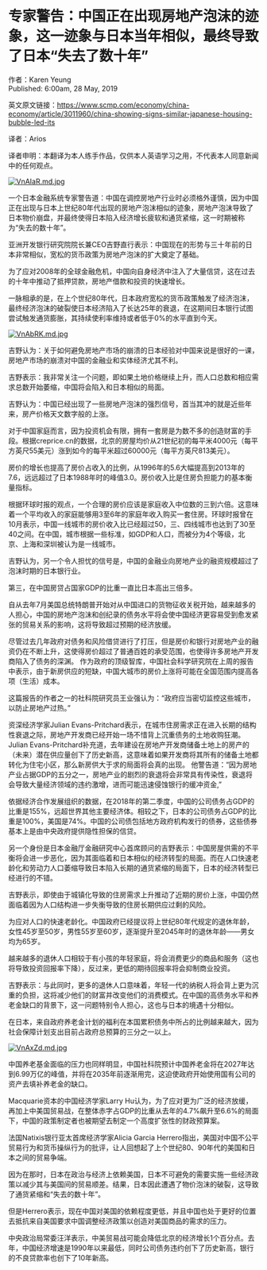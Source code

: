专家警告：中国正在出现房地产泡沫的迹象，这一迹象与日本当年相似，最终导致了日本“失去了数十年”
=
作者：Karen Yeung  
Published: 6:00am, 28 May, 2019

英文原文链接：https://www.scmp.com/economy/china-economy/article/3011960/china-showing-signs-similar-japanese-housing-bubble-led-its

译者：Arios

译者申明：本翻译为本人练手作品，仅供本人英语学习之用，不代表本人同意新闻中的任何观点。

[![VnAIaR.md.jpg](https://s2.ax1x.com/2019/05/28/VnAIaR.md.jpg)](https://imgchr.com/i/VnAIaR)

一个日本金融系统专家警告道：中国在调控房地产行业时必须格外谨慎，因为中国正在出现与日本上世纪80年代出现的房地产泡沫相似的迹象，房地产泡沫导致了日本物价崩盘，并最终使得日本陷入经济增长疲软和通货紧缩，这一时期被称为“失去的数十年”。

亚洲开发银行研究院院长兼CEO吉野直行表示：中国现在的形势与三十年前的日本非常相似，宽松的货币政策为房地产泡沫的扩大奠定了基础。

为了应对2008年的全球金融危机，中国向自身经济中注入了大量信贷，这在过去的十年中推动了抵押贷款，房地产借款和投资的快速增长。

一脉相承的是，在上个世纪80年代，日本政府宽松的货币政策触发了经济泡沫，最终经济泡沫的破裂使日本经济陷入了长达25年的衰退，在这期间日本银行试图尝试触发通货膨胀，其持续使利率维持或者低于0%的水平直到今天。

[![VnAbRK.md.jpg](https://s2.ax1x.com/2019/05/28/VnAbRK.md.jpg)](https://imgchr.com/i/VnAbRK)

吉野认为：关于如何避免房地产市场的崩溃的日本经验对中国来说是很好的一课，房地产市场的崩溃对中国的金融业和实体经济尤其不利。

吉野表示：我非常关注一个问题，即如果土地价格继续上升，而人口总数和相应需求总数开始萎缩，中国将会陷入和日本相似的局面。

吉野认为：中国已经出现了一些房地产泡沫的强烈信号，首当其冲的就是近些年来，房产价格天文数字般的上涨。

对于中国家庭而言，因为投资机会有限，拥有一套房是为数不多的创造财富的手段。根据creprice.cn的数据，北京的房屋均价从21世纪初的每平米4000元（每平方英尺55美元）涨到如今的每平米超过60000元（每平方英尺813美元）。

房价的增长也提高了房价占收入的比例，从1996年的5.6大幅提高到2013年的7.6，远远超过了日本1988年时的峰值3.0。房价收入比是住房负担能力的基本衡量指标。

根据环球时报的观点，一个合理的房价应该是家庭收入中位数的三到六倍。这意味着一个平均收入的家庭能够用3至6年的家庭年收入购买一套住房。环球时报曾在10月表示，中国一线城市的房价收入比已经超过50，三、四线城市也达到了30至40之间。在中国，城市根据一些标准，如GDP和人口，而被分为4个等级，北京、上海和深圳被认为是一线城市。

吉野认为，另一个令人担忧的信号是，中国的金融业向房地产业的融资规模超过了泡沫时期的日本银行业。

第三，在中国房贷占国家GDP的比重一直比日本高出三倍多。

自从去年7月美国总统特朗普开始对从中国进口的货物征收关税开始，越来越多的人担心，中国的房地产泡沫和创纪录的债务水平将会使中国经济更容易受到愈发紧张的贸易关系的影响，这将导致超过预期的经济放缓。

尽管过去几年政府对债务和风险借贷进行了打压，但是房价和银行对房地产业的融资仍在不断上升，这使得房价超过了普通百姓的承受范围，也使得许多房地产开发商陷入了债务的深渊。
作为政府的顶级智库，中国社会科学研究院在上周的报告中表示，由于新房供应的短缺，中国大城市的房价上涨将可能在全国范围内提高各项（生活）成本。

这篇报告的作者之一的社科院研究员王业强认为：“政府应当密切监控这些城市，以防止房地产过热。”

资深经济学家Julian Evans-Pritchard表示，在城市住房需求正在进入长期的结构性衰退之际，房地产开发商已经开始一场不惜背上沉重债务的土地收购狂潮。Julian Evans-Pritchard补充道，去年建设在房地产开发商储备土地上的房产的（未来）潜在供应量创下了历史新高，这意味着如果开发商将其所有的储备土地都转化为住宅小区，那么新房供大于求的局面将会真的出现。
他警告道：“因为房地产业占据GDP的五分之一，房地产业的剧烈的衰退将会非常具有传染性，衰退将会导致大量经济领域的违约激增，进而可能迅速侵蚀银行的缓冲资金,”

依据经济合作发展组织的数据，在2018年的第二季度，中国的公司债务占GDP的比重是155%，远超世界其他主要经济体。相较之下，日本的公司债务占GDP的比重是100%，美国是74%。中国的公司债包括地方政府机构发行的债券，这些债券基本上是由中央政府提供隐性担保的信贷。

另一个身份是日本金融厅金融研究中心首席顾问的吉野表示：中国房屋供需的不平衡将会进一步恶化，因为其面临着和日本相似的经济转型的局面。而在人口快速老龄化和劳动力人口萎缩导致日本陷入长期的通货紧缩的局面下，日本的经济转型已经进行的不错。

吉野表示，即使由于城镇化导致的住房需求上升推动了近期的房价上涨，中国仍然面临着因为人口结构进一步失衡导致的住房长期供应过剩的风险。

为应对人口的快速老龄化。中国政府已经提议将上世纪80年代规定的退休年龄，女性45岁至50岁，男性55岁至60岁，逐渐提升至2045年时的退休年龄——男女均为65岁。 

越来越多的退休人口相较于有小孩的年轻家庭，将会消费更少的商品和服务（这也将导致投资回报率下降），反过来，更低的期待回报率将会抑制商业投资。

吉野表示：与此同时，更多的退休人口意味着，年轻一代的纳税人将会背上更为沉重的负担，这将减少他们的财富并改变他们的消费模式。在中国的高债务水平和养老金缺口的背景下，这一问题特别令人担心，这也与日本的境遇十分相似。

在日本，来自政府养老金计划的福利在本国累积债务中所占的比例越来越大，因为社会保障计划支出目前占政府总预算的三分之一以上。

[![VnAxZd.md.jpg](https://s2.ax1x.com/2019/05/28/VnAxZd.md.jpg)](https://imgchr.com/i/VnAxZd)

中国养老基金面临的压力也同样明显，中国社科院预计中国养老金将在2027年达到6.99万亿的峰值，并将在2035年前逐渐用完，这迫使政府开始使用国有公司的资产去填补养老金的缺口。

Macquarie资本的中国经济学家Larry Hu认为，为了应对更为广泛的经济放缓，再加上中美国贸易战，在整体赤字占GDP的比重从去年的4.7%飙升至6.6%的局面下，中国的政策制定者也被期望去制定一个高度扩张性的财政预算案。

法国Natixis银行亚太首席经济学家Alicia Garcia Herrero指出，美国对中国不公平贸易行为和货币操纵行为的批评，让人回想起了上个世纪80、90年代的美国和日本之间的贸易争端。

因为在那时，日本在政治与经济上依赖美国，日本不可避免的需要实施一些经济政策以减少其与美国间的贸易顺差。结果，日本因此遭遇了物价泡沫的破裂，这导致了通货紧缩和“失去的数十年”。

但是Herrero表示，现在中国对美国的依赖程度更低，并且中国也处于更好的位置去抵抗来自美国要求中国调整经济政策以创造对美国商品的需求的压力。

中央政治局常委汪洋表示，中美贸易战可能会降低北京的经济增长1个百分点。去年，中国经济增速是1990年以来最低，同时公司债务违约创下了历史新高，银行的不良贷款率也创下了10年新高。
